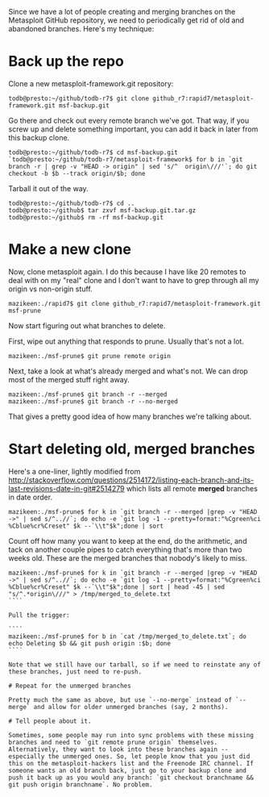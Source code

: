 Since we have a lot of people creating and merging branches on the Metasploit GitHub repository, we need to periodically get rid of old and abandoned branches. Here's my technique:

# Back up the repo

Clone a new metasploit-framework.git repository:

`todb@presto:~/github/todb-r7$ git clone github_r7:rapid7/metasploit-framework.git msf-backup.git`

Go there and check out every remote branch we've got. That way, if you screw up and delete something important, you can add it back in later from this backup clone.

````
todb@presto:~/github/todb-r7$ cd msf-backup.git
`todb@presto:~/github/todb-r7/metasploit-framework$ for b in `git branch -r | grep -v "HEAD -> origin" | sed 's/^  origin\///'`; do git checkout -b $b --track origin/$b; done
````

Tarball it out of the way.

````
todb@presto:~/github/todb-r7$ cd ..
todb@presto:~/github$ tar zxvf msf-backup.git.tar.gz
todb@presto:~/github$ rm -rf msf-backup.git
````

# Make a new clone

Now, clone metasploit again. I do this because I have like 20 remotes to deal with on my "real" clone and I don't want to have to grep through all my origin vs non-origin stuff.

`mazikeen:./rapid7$ git clone github_r7:rapid7/metasploit-framework.git msf-prune`

Now start figuring out what branches to delete.

First, wipe out anything that responds to prune. Usually that's not a lot.

`mazikeen:./msf-prune$ git prune remote origin`

Next, take a look at what's already merged and what's not. We can drop most of the merged stuff right away.

````
mazikeen:./msf-prune$ git branch -r --merged 
mazikeen:./msf-prune$ git branch -r --no-merged 
````

That gives a pretty good idea of how many branches we're talking about.

# Start deleting old, merged branches

Here's a one-liner, lightly modified from http://stackoverflow.com/questions/2514172/listing-each-branch-and-its-last-revisions-date-in-git#2514279 which lists all remote **merged** branches in date order.

````
mazikeen:./msf-prune$ for k in `git branch -r --merged |grep -v "HEAD ->" | sed s/^..//`; do echo -e `git log -1 --pretty=format:"%Cgreen%ci %Cblue%cr%Creset" $k --`\\t"$k";done | sort
````

Count off how many you want to keep at the end, do the arithmetic, and tack on another couple pipes to catch everything that's more than two weeks old. These are the merged branches that nobody's likely to miss.

`````
mazikeen:./msf-prune$ for k in `git branch -r --merged |grep -v "HEAD ->" | sed s/^..//`; do echo -e `git log -1 --pretty=format:"%Cgreen%ci %Cblue%cr%Creset" $k --`\\t"$k";done | sort | head -45 | sed "s/^.*origin\///" > /tmp/merged_to_delete.txt
````

Pull the trigger:

````
mazikeen:./msf-prune$ for b in `cat /tmp/merged_to_delete.txt`; do echo Deleting $b && git push origin :$b; done
````

Note that we still have our tarball, so if we need to reinstate any of these branches, just need to re-push.

# Repeat for the unmerged branches

Pretty much the same as above, but use `--no-merge` instead of `--merge` and allow for older unmerged branches (say, 2 months).

# Tell people about it.

Sometimes, some people may run into sync problems with these missing branches and need to `git remote prune origin` themselves. Alternatively, they want to look into these branches again -- especially the unmerged ones. So, let people know that you just did this on the metasploit-hackers list and the Freenode IRC channel. If someone wants an old branch back, just go to your backup clone and push it back up as you would any branch: `git checkout branchname && git push origin branchname`. No problem.

